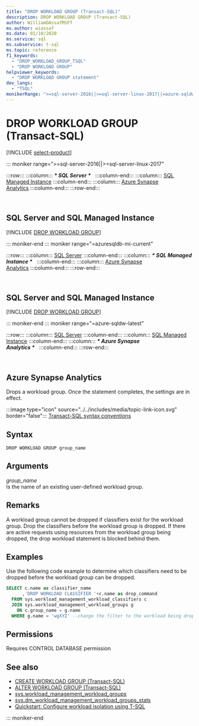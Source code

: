 ```yaml
---
title: "DROP WORKLOAD GROUP (Transact-SQL)"
description: DROP WORKLOAD GROUP (Transact-SQL)
author: WilliamDAssafMSFT
ms.author: wiassaf
ms.date: 01/10/2020
ms.service: sql
ms.subservice: t-sql
ms.topic: reference
f1_keywords:
  - "DROP_WORKLOAD_GROUP_TSQL"
  - "DROP WORKLOAD GROUP"
helpviewer_keywords:
  - "DROP WORKLOAD GROUP statement"
dev_langs:
  - "TSQL"
monikerRange: ">=sql-server-2016||>=sql-server-linux-2017||=azure-sqldw-latest||=azuresqldb-mi-current"
---
```

# DROP WORKLOAD GROUP (Transact-SQL)

[!INCLUDE [select-product](../includes/select-product.md)]

::: moniker range=">=sql-server-2016||>=sql-server-linux-2017"

:::row:::
    :::column:::
        **_\* SQL Server \*_** &nbsp;
    :::column-end:::
    :::column:::
        [SQL Managed Instance](drop-workload-group-transact-sql.md?view=azuresqldb-mi-current&preserve-view=true)
    :::column-end:::
    :::column:::
        [Azure Synapse<br />Analytics](drop-workload-group-transact-sql.md?view=azure-sqldw-latest&preserve-view=true)
    :::column-end:::
:::row-end:::

&nbsp;

## SQL Server and SQL Managed Instance

[!INCLUDE [DROP WORKLOAD GROUP](../../includes/drop-workload-group.md)]
  
::: moniker-end
::: moniker range="=azuresqldb-mi-current"

:::row:::
    :::column:::
        [SQL Server](drop-workload-group-transact-sql.md?view=sql-server-ver15&preserve-view=true)
    :::column-end:::
    :::column:::
        **_\* SQL Managed Instance \*_** &nbsp;
    :::column-end:::
    :::column:::
        [Azure Synapse<br />Analytics](drop-workload-group-transact-sql.md?view=azure-sqldw-latest&preserve-view=true)
    :::column-end:::
:::row-end:::

&nbsp;

##  SQL Server and SQL Managed Instance

[!INCLUDE [DROP WORKLOAD GROUP](../../includes/drop-workload-group.md)]

::: moniker-end
::: moniker range="=azure-sqldw-latest"

:::row:::
    :::column:::
        [SQL Server](drop-workload-group-transact-sql.md?view=sql-server-ver15&preserve-view=true)
    :::column-end:::
    :::column:::
        [SQL Managed Instance](drop-workload-group-transact-sql.md?view=azuresqldb-mi-current&preserve-view=true)
    :::column-end:::
    :::column:::
        **_\* Azure Synapse<br />Analytics \*_** &nbsp;
    :::column-end:::
:::row-end:::

&nbsp;

## Azure Synapse Analytics 

Drops a workload group.  Once the statement completes, the settings are in effect.

:::image type="icon" source="../../includes/media/topic-link-icon.svg" border="false"::: [Transact-SQL syntax conventions](../../t-sql/language-elements/transact-sql-syntax-conventions-transact-sql.md)

## Syntax

```syntaxsql
DROP WORKLOAD GROUP group_name  
```

## Arguments

*group_name*  
Is the name of an existing user-defined workload group.

## Remarks

A workload group cannot be dropped if classifiers exist for the workload group.  Drop the classifiers before the workload group is dropped.  If there are active requests using resources from the workload group being dropped, the drop workload statement is blocked behind them.

## Examples

Use the following code example to determine which classifiers need to be dropped before the workload group can be dropped.

```sql
SELECT c.name as classifier_name
      ,'DROP WORKLOAD CLASSIFIER '+c.name as drop_command
  FROM sys.workload_management_workload_classifiers c
  JOIN sys.workload_management_workload_groups g
    ON c.group_name = g.name
  WHERE g.name = 'wgXYZ' --change the filter to the workload being dropped
```

## Permissions

Requires CONTROL DATABASE permission

## See also

- [CREATE WORKLOAD GROUP &#40;Transact-SQL&#41;](../../t-sql/statements/create-workload-group-transact-sql.md)
- [ALTER WORKLOAD GROUP &#40;Transact-SQL&#41;](../../t-sql/statements/alter-workload-group-transact-sql.md)
- [sys.workload_management_workload_groups](../../relational-databases/system-catalog-views/sys-workload-management-workload-groups-transact-sql.md)
- [sys.dm_workload_management_workload_groups_stats](../../relational-databases/system-dynamic-management-views/sys-dm-workload-management-workload-group-stats-transact-sql.md)
- [Quickstart: Configure workload isolation using T-SQL](/azure/sql-data-warehouse/quickstart-configure-workload-isolation-tsql)

::: moniker-end
